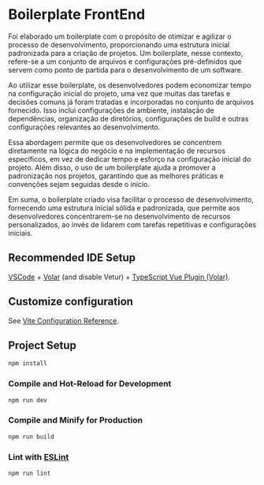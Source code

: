 # Boilerplate FrontEnd
Foi elaborado um boilerplate com o propósito de otimizar e agilizar o processo de desenvolvimento, proporcionando uma estrutura inicial padronizada para a criação de projetos. Um boilerplate, nesse contexto, refere-se a um conjunto de arquivos e configurações pré-definidos que servem como ponto de partida para o desenvolvimento de um software.

Ao utilizar esse boilerplate, os desenvolvedores podem economizar tempo na configuração inicial do projeto, uma vez que muitas das tarefas e decisões comuns já foram tratadas e incorporadas no conjunto de arquivos fornecido. Isso inclui configurações de ambiente, instalação de dependências, organização de diretórios, configurações de build e outras configurações relevantes ao desenvolvimento.

Essa abordagem permite que os desenvolvedores se concentrem diretamente na lógica do negócio e na implementação de recursos específicos, em vez de dedicar tempo e esforço na configuração inicial do projeto. Além disso, o uso de um boilerplate ajuda a promover a padronização nos projetos, garantindo que as melhores práticas e convenções sejam seguidas desde o início.

Em suma, o boilerplate criado visa facilitar o processo de desenvolvimento, fornecendo uma estrutura inicial sólida e padronizada, que permite aos desenvolvedores concentrarem-se no desenvolvimento de recursos personalizados, ao invés de lidarem com tarefas repetitivas e configurações iniciais.

## Recommended IDE Setup

[VSCode](https://code.visualstudio.com/) + [Volar](https://marketplace.visualstudio.com/items?itemName=Vue.volar) (and disable Vetur) + [TypeScript Vue Plugin (Volar)](https://marketplace.visualstudio.com/items?itemName=Vue.vscode-typescript-vue-plugin).

## Customize configuration

See [Vite Configuration Reference](https://vitejs.dev/config/).

## Project Setup

```sh
npm install
```

### Compile and Hot-Reload for Development

```sh
npm run dev
```

### Compile and Minify for Production

```sh
npm run build
```

### Lint with [ESLint](https://eslint.org/)

```sh
npm run lint
```
